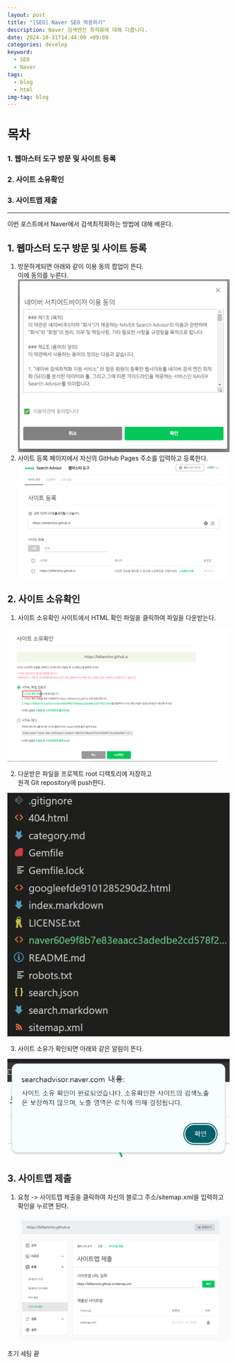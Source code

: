 ```yaml
---
layout: post
title: "[SEO] Naver SEO 적용하기"
description: Naver 검색엔진 최적화에 대해 다룹니다.
date: 2024-10-31T14:44:00 +09:00
categories: develop
keyword:
  - SEO
  - Naver
tags:
  - blog
  - html
img-tag: blog
---
```

# 목차

### 1. 웹마스터 도구 방문 및 사이트 등록

### 2. 사이트 소유확인

### 3. 사이트맵 제출

- - -

이번 포스트에서 Naver에서 검색최적화하는 방법에 대해 배운다.

## 1. 웹마스터 도구 방문 및 사이트 등록

1. 방문하게되면 아래와 같이  이용 동의 팝업이 뜬다.\
   이에 동의를 누른다.
     ![](/assets/img/agree.png)
2. 사이트 등록 페이지에서 자신의 GitHub Pages 주소를 입력하고 등록한다.
   ![](/assets/img/regi_site.png)

## 2. 사이트 소유확인

1. 사이트 소유확인 사이트에서 HTML 확인 파일을 클릭하여 파일을 다운받는다.

  ![](/assets/img/naver_verification.png)

2. 다운받은 파일을 프로젝트 root 디렉토리에 저장하고\
원격 Git repository에 push한다.

![](/assets/img/folder2.png)

3. 사이트 소유가 확인되면 아래와 같은 알림이 뜬다.

![](/assets/img/veridone.png)

## 3. 사이트맵 제출

1. 요청 -> 사이트맵 제출을 클릭하여 자신의 블로그 주소/sitemap.xml을 입력하고 확인을 누르면 된다.

   ![](/assets/img/sitemap_regi.png)

초기 세팅 끝
